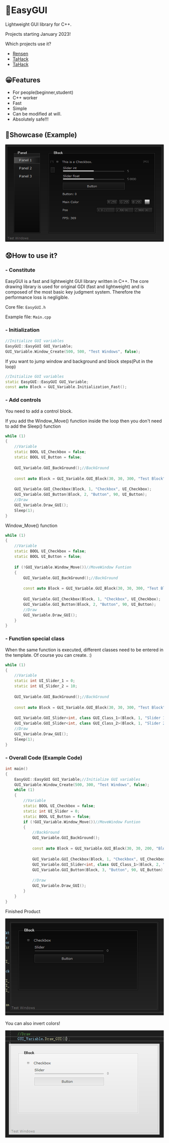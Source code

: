 # 🤖EasyGUI
Lightweight GUI library for C++.

Projects starting January 2023!


Which projects use it?
- [Rensen](https://github.com/Coslly/Rensen.git)
- [TaHack](https://github.com/Coslly/TaHack.git)
- [TaHack](https://github.com/Coslly/FreeCS.git)
## 😀Features
- For people(beginner,student)
- C++ worker
- Fast
- Simple
- Can be modified at will.
- Absolutely safe!!!
## 🥰Showcase (Example)
![image](https://github.com/Coslly/EasyGUI-Lightweight/blob/main/Show/ShowCase.png?raw=true)
## 😧How to use it?
### - Constitute
EasyGUI is a fast and lightweight GUI library written in C++. The core drawing library is used for original GDI (fast and lightweight) and is composed of the most basic key judgment system. Therefore the performance loss is negligible.

Core file: `EasyGUI.h`

Example file: `Main.cpp`
### - Initialization
```cpp
//Initialize GUI variables
EasyGUI::EasyGUI GUI_Variable;
GUI_Variable.Window_Create(500, 500, "Test Windows", false);
```
If you want to jump window and background and block steps(Put in the loop)
```cpp
//Initialize GUI variables
static EasyGUI::EasyGUI GUI_Variable;
const auto Block = GUI_Variable.Initialization_Fast();
```
### - Add controls
You need to add a control block.

If you add the Window_Move() function inside the loop then you don't need to add the Sleep() function
```cpp
while (1)
{
    //Variable
    static BOOL UI_Checkbox = false;
    static BOOL UI_Button = false;

    GUI_Variable.GUI_BackGround();//BackGround

    const auto Block = GUI_Variable.GUI_Block(30, 30, 300, "Test Block");//Block

    GUI_Variable.GUI_Checkbox(Block, 1, "Checkbox", UI_Checkbox);
    GUI_Variable.GUI_Button(Block, 2, "Button", 90, UI_Button);
    //Draw
    GUI_Variable.Draw_GUI();
    Sleep(1);
}
```
Window_Move() function
```cpp
while (1)
{
    //Variable
    static BOOL UI_Checkbox = false;
    static BOOL UI_Button = false;

    if (!GUI_Variable.Window_Move())//MoveWindow Funtion
    {
        GUI_Variable.GUI_BackGround();//BackGround

        const auto Block = GUI_Variable.GUI_Block(30, 30, 300, "Test Block");//Block

        GUI_Variable.GUI_Checkbox(Block, 1, "Checkbox", UI_Checkbox);
        GUI_Variable.GUI_Button(Block, 2, "Button", 90, UI_Button);
        //Draw
        GUI_Variable.Draw_GUI();
    }
}
```
### - Function special class
When the same function is executed, different classes need to be entered in the template. Of course you can create. :)
```cpp
while (1)
{
    //Variable
    static int UI_Slider_1 = 0;
    static int UI_Slider_2 = 10;

    GUI_Variable.GUI_BackGround();//BackGround

    const auto Block = GUI_Variable.GUI_Block(30, 30, 300, "Test Block");//Block

    GUI_Variable.GUI_Slider<int, class GUI_Class_1>(Block, 1, "Slider 1", 0, 10, UI_Slider_1);
    GUI_Variable.GUI_Slider<int, class GUI_Class_2>(Block, 1, "Slider 2", 0, 10, UI_Slider_2);
    //Draw
    GUI_Variable.Draw_GUI();
    Sleep(1);
}
```
### - Overall Code (Example Code)
```cpp
int main()
{
    EasyGUI::EasyGUI GUI_Variable;//Initialize GUI variables
    GUI_Variable.Window_Create(500, 300, "Test Windows", false);
    while (1)
    {
        //Variable
        static BOOL UI_Checkbox = false;
        static int UI_Slider = 0;
        static BOOL UI_Button = false;
        if (!GUI_Variable.Window_Move())//MoveWindow Funtion
        {
            //BackGround
            GUI_Variable.GUI_BackGround();

            const auto Block = GUI_Variable.GUI_Block(30, 30, 200, "Block");//Block

            GUI_Variable.GUI_Checkbox(Block, 1, "Checkbox", UI_Checkbox);
            GUI_Variable.GUI_Slider<int, class GUI_Class_1>(Block, 2, "Slider", 0, 10, UI_Slider);
            GUI_Variable.GUI_Button(Block, 3, "Button", 90, UI_Button);

            //Draw
            GUI_Variable.Draw_GUI();
        }
    }
}
```
Finished Product

![image](https://github.com/Coslly/EasyGUI-Lightweight/blob/main/Show/OverallCode1.png?raw=true)

You can also invert colors!

![image](https://github.com/Coslly/EasyGUI-Lightweight/blob/main/Show/OverallCode2.png?raw=true)
